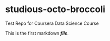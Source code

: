 # studious-octo-broccoli
Test Repo for Coursera Data Science Course

This is the first markdown ***file***.
